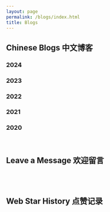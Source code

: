 ```yaml
---
layout: page
permalink: /blogs/index.html
title: Blogs
---
```


## Chinese Blogs 中文博客

### 2024


### 2023


### 2022


### 2021


### 2020

<br>

## Leave a Message 欢迎留言

<br>

<br>

## Web Star History 点赞记录


<br>
